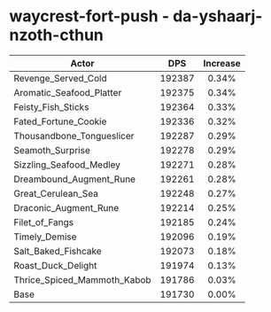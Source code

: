 # waycrest-fort-push - da-yshaarj-nzoth-cthun
| Actor | DPS | Increase |
|---|:---:|:---:|
|Revenge_Served_Cold|192387|0.34%|
|Aromatic_Seafood_Platter|192375|0.34%|
|Feisty_Fish_Sticks|192364|0.33%|
|Fated_Fortune_Cookie|192336|0.32%|
|Thousandbone_Tongueslicer|192287|0.29%|
|Seamoth_Surprise|192278|0.29%|
|Sizzling_Seafood_Medley|192271|0.28%|
|Dreambound_Augment_Rune|192261|0.28%|
|Great_Cerulean_Sea|192248|0.27%|
|Draconic_Augment_Rune|192214|0.25%|
|Filet_of_Fangs|192185|0.24%|
|Timely_Demise|192096|0.19%|
|Salt_Baked_Fishcake|192073|0.18%|
|Roast_Duck_Delight|191974|0.13%|
|Thrice_Spiced_Mammoth_Kabob|191786|0.03%|
|Base|191730|0.00%|
